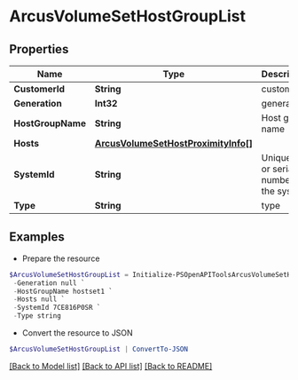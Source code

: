 # ArcusVolumeSetHostGroupList
## Properties

Name | Type | Description | Notes
------------ | ------------- | ------------- | -------------
**CustomerId** | **String** | customerId | [optional] 
**Generation** | **Int32** | generation | [optional] 
**HostGroupName** | **String** | Host group name | [optional] 
**Hosts** | [**ArcusVolumeSetHostProximityInfo[]**](ArcusVolumeSetHostProximityInfo.md) |  | [optional] 
**SystemId** | **String** | Unique ID or serial number of the system. | [optional] 
**Type** | **String** | type | [optional] 

## Examples

- Prepare the resource
```powershell
$ArcusVolumeSetHostGroupList = Initialize-PSOpenAPIToolsArcusVolumeSetHostGroupList  -CustomerId string `
 -Generation null `
 -HostGroupName hostset1 `
 -Hosts null `
 -SystemId 7CE816P0SR `
 -Type string
```

- Convert the resource to JSON
```powershell
$ArcusVolumeSetHostGroupList | ConvertTo-JSON
```

[[Back to Model list]](../README.md#documentation-for-models) [[Back to API list]](../README.md#documentation-for-api-endpoints) [[Back to README]](../README.md)

